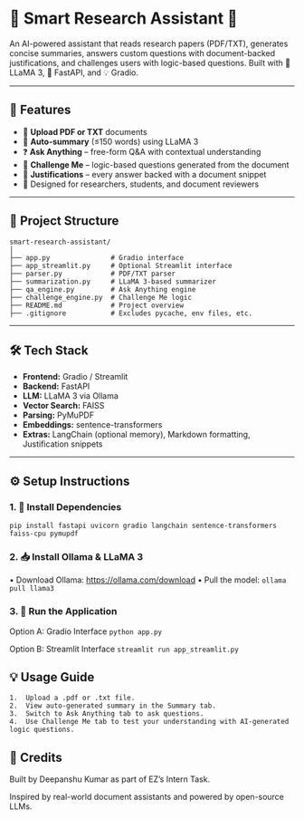 # 📄 Smart Research Assistant 🤖

An AI-powered assistant that reads research papers (PDF/TXT), generates concise summaries, answers custom questions with document-backed justifications, and challenges users with logic-based questions. Built with 🧠 LLaMA 3, 🧰 FastAPI, and 💡 Gradio.

---

## 🚀 Features

- 📂 **Upload PDF or TXT** documents
- 📝 **Auto-summary** (≤150 words) using LLaMA 3
- ❓ **Ask Anything** – free-form Q&A with contextual understanding
- 🧠 **Challenge Me** – logic-based questions generated from the document
- 🧾 **Justifications** – every answer backed with a document snippet
- 🎯 Designed for researchers, students, and document reviewers

---

## 🧱 Project Structure
```
smart-research-assistant/
│
├── app.py               # Gradio interface
├── app_streamlit.py     # Optional Streamlit interface
├── parser.py            # PDF/TXT parser
├── summarization.py     # LLaMA 3-based summarizer
├── qa_engine.py         # Ask Anything engine
├── challenge_engine.py  # Challenge Me logic
├── README.md            # Project overview
├── .gitignore           # Excludes pycache, env files, etc.
```

---

## 🛠️ Tech Stack

- **Frontend:** Gradio / Streamlit
- **Backend:** FastAPI
- **LLM:** LLaMA 3 via Ollama
- **Vector Search:** FAISS
- **Parsing:** PyMuPDF
- **Embeddings:** sentence-transformers
- **Extras:** LangChain (optional memory), Markdown formatting, Justification snippets

---

## ⚙️ Setup Instructions

### 1. 🧩 Install Dependencies
```
pip install fastapi uvicorn gradio langchain sentence-transformers faiss-cpu pymupdf
```

### 2. 📥 Install Ollama & LLaMA 3
•	Download Ollama: https://ollama.com/download
•	Pull the model:
    `ollama pull llama3`

### 3. 🚀 Run the Application
Option A: Gradio Interface
`python app.py`

Option B: Streamlit Interface
`streamlit run app_streamlit.py`

## 💡 Usage Guide
	1.	Upload a .pdf or .txt file.
	2.	View auto-generated summary in the Summary tab.
	3.	Switch to Ask Anything tab to ask questions.
	4.	Use Challenge Me tab to test your understanding with AI-generated logic questions.

## 🙌 Credits

Built by Deepanshu Kumar as part of EZ’s Intern Task.

Inspired by real-world document assistants and powered by open-source LLMs.
